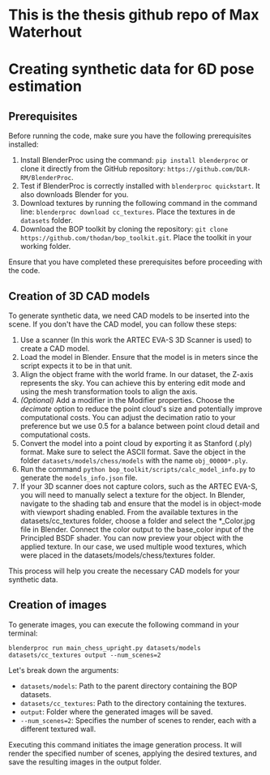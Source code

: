 # This is the thesis github repo of Max Waterhout

# Creating synthetic data for 6D pose estimation
## Prerequisites
Before running the code, make sure you have the following prerequisites installed:

1. Install BlenderProc using the command: `pip install blenderproc` or clone it directly from the GitHub repository: `https://github.com/DLR-RM/BlenderProc`.
2. Test if BlenderProc is correctly installed with `blenderproc quickstart`. It also downloads Blender for you. 
3. Download textures by running the following command in the command line: `blenderproc download cc_textures`. Place the textures in de `datasets` folder.
4. Download the BOP toolkit by cloning the repository: `git clone https://github.com/thodan/bop_toolkit.git`. Place the toolkit in your working folder.

Ensure that you have completed these prerequisites before proceeding with the code.

## Creation of 3D CAD models
To generate synthetic data, we need CAD models to be inserted into the scene. If you don't have the CAD model, you can follow these steps:

1. Use a scanner (In this work the ARTEC EVA-S 3D Scanner is used) to create a CAD model.
2. Load the model in Blender. Ensure that the model is in meters since the script expects it to be in that unit.
3. Align the object frame with the world frame. In our dataset, the Z-axis represents the sky. You can achieve this by entering edit mode and using the mesh transformation tools to align the axis.
4. *(Optional)* Add a modifier in the Modifier properties. Choose the *decimate* option to reduce the point cloud's size and potentially improve computational costs. You can adjust the decimation ratio to your preference but we use 0.5 for a balance between point cloud detail and computational costs.
5. Convert the model into a point cloud by exporting it as Stanford (.ply) format. Make sure to select the ASCII format. Save the object in the folder `datasets/models/chess/models` with the name `obj_00000*.ply`.
6. Run the command `python bop_toolkit/scripts/calc_model_info.py` to generate the `models_info.json` file.
7. If your 3D scanner does not capture colors, such as the ARTEC EVA-S, you will need to manually select a texture for the object. In Blender, navigate to the shading tab and ensure that the model is in object-mode with viewport shading enabled. From the available textures in the datasets/cc_textures folder, choose a folder and select the *_Color.jpg file in Blender. Connect the color output to the base_color input of the Principled BSDF shader. You can now preview your object with the applied texture. In our case, we used multiple wood textures, which were placed in the datasets/models/chess/textures folder.

This process will help you create the necessary CAD models for your synthetic data.

## Creation of images
To generate images, you can execute the following command in your terminal:

 `blenderproc run main_chess_upright.py datasets/models datasets/cc_textures output --num_scenes=2`

Let's break down the arguments:

- `datasets/models`: Path to the parent directory containing the BOP datasets.
- `datasets/cc_textures`: Path to the directory containing the textures.
- `output`: Folder where the generated images will be saved.
- `--num_scenes=2`: Specifies the number of scenes to render, each with a different textured wall.

Executing this command initiates the image generation process. It will render the specified number of scenes, applying the desired textures, and save the resulting images in the output folder.